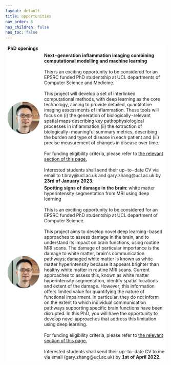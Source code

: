 ```yaml
---
layout: default
title: opportunities
nav_order: 6
has_children: false
has_toc: false
---
```


<table style="border:hidden;background-color:#FFFFFF">
   <tr>
     <td style="border:hidden;background-color:#FFFFFF" colspan="2">
       <b>PhD openings</b>
     </td>
   </tr>
   <tr>
     <td style="border:hidden;background-color:#FFFFFF" width="100">
     <img src="assets/headshots/gary.png" width="100">
     </td>
     <td style="border:hidden;background-color:#FFFFFF">
     <b>Next-generation inflammation imaging combining computational modelling and machine learning</b>
     <br>
     <br>
     This is an exciting opportunity to be considered for an EPSRC funded PhD studentship at UCL departments of Computer Science and Medicine.
     <br>
     <br>
     This project will develop a set of interlinked computational methods, with deep learning as the core technology, aiming to provide detailed, quantitative imaging assessments of inflammation. These tools will focus on (i) the generation of biologically-relevant spatial maps describing key pathophysiological processes in inflammation (ii) the extraction of biologically-meaningful summary metrics, describing the burden and type of disease in each patient and (iii) precise measurement of changes in disease over time.
     <br>
     <br>
     For funding eligibility criteria, please refer to <a href="https://www.ucl.ac.uk/epsrc-doctoral-training/epsrc-doctoral-training-ucl-prospective-students">the relevant section of this page.</a>
     <br>
     <br>
     Interested students shall send their up-to-date CV via email to t.bray@ucl.ac.uk and gary.zhang@ucl.ac.uk by <b>23rd of January 2023</b>.
     </td>
   </tr>
   
   <tr>
     <td style="border:hidden;background-color:#FFFFFF" width="100">
     <img src="assets/headshots/gary.png" width="100">
     </td>
     <td style="border:hidden;background-color:#FFFFFF">
     <b>Spotting signs of damage in the brain:</b> white matter hyperintensity segmentation from MRI using deep learning
     <br>
     <br>
     This is an exciting opportunity to be considered for an EPSRC funded PhD studentship at UCL department of Computer Science.
     <br>
     <br>
     This project aims to develop novel deep learning-based approaches to assess damage in the brain, and to understand its impact on brain functions, using routine MRI scans.  The damage of particular importance is the damage to white matter, brain's communication pathways; damaged white matter is known as white matter hyperintensity because it appears brighter than healthy white matter in routine MRI scans.  Current approaches to assess this, known as white matter hyperintensity segmentation, identify spatial locations and extent of the damage.  However, this information offers limited value for quantifying the nature of functional impairment.  In particular, they do not inform on the extent to which individual communication pathways supporting specific brain functions have been disrupted.  In this PhD, you will have the opportunity to develop novel approaches that address this limitation using deep learning.
     <br>
     <br>
     For funding eligibility criteria, please refer to <a href="https://www.ucl.ac.uk/epsrc-doctoral-training/epsrc-doctoral-training-ucl-prospective-students">the relevant section of this page.</a>
     <br>
     <br>
     Interested students shall send their up-to-date CV to me via email (gary.zhang@ucl.ac.uk) by <b>1st of April 2022</b>.
     </td>
   </tr>
   
</table>
